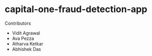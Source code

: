 # capital-one-fraud-detection-app

Contributors
- Vidit Agrawal
- Ava Pezza
- Atharva Ketkar
- Abhishek Das
